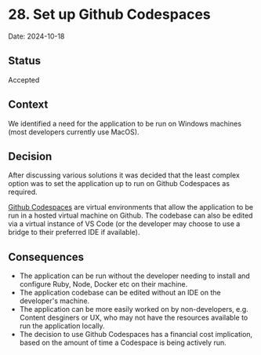 # 28. Set up Github Codespaces

Date: 2024-10-18

## Status

Accepted

## Context

We identified a need for the application to be run on Windows machines (most
developers currently use MacOS).

## Decision

After discussing various solutions it was decided that the least complex option
was to set the application up to run on Github Codespaces as required.

[Github Codespaces](https://github.com/features/codespaces) are virtual
environments that allow the application to be run in a hosted virtual machine on
Github. The codebase can also be edited via a virtual instance of VS Code (or
the developer may choose to use a bridge to their preferred IDE if available).

## Consequences

- The application can be run without the developer needing to install and
  configure Ruby, Node, Docker etc on their machine.
- The application codebase can be edited without an IDE on the developer's
  machine.
- The application can be more easily worked on by non-developers, e.g. Content
  desginers or UX, who may not have the resources available to run the
  application locally.
- The decision to use Github Codespaces has a financial cost implication, based
  on the amount of time a Codespace is being actively run.
